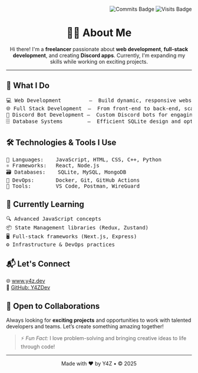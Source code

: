 
<p align="right">
  <img src="https://badges.pufler.dev/commits/monthly/y4zdev" alt="Commits Badge" />
  <img src="https://badges.pufler.dev/visits/y4zdev/profile" alt="Visits Badge" />
</p>
<h1 align="center">👨‍💻 About Me</h1>
<p align="center">
Hi there! I'm a <strong>freelancer</strong> passionate about <strong>web development</strong>, <strong>full-stack development</strong>, and creating <strong>Discord apps</strong>. Currently, I'm expanding my skills while working on exciting projects.
</p>
<hr />

<h2>💼 What I Do</h2>
<pre>
💻 Web Development         –  Build dynamic, responsive websites with seamless UX.
🌐 Full Stack Development  –  From front-end to back-end, scalable modern solutions.
🤖 Discord Bot Development –  Custom Discord bots for engaging communities.
🗄️ Database Systems        –  Efficient SQLite design and optimized interactions.
</pre>

<h2>🛠️ Technologies & Tools I Use</h2>
<pre>
📝 Languages:    JavaScript, HTML, CSS, C++, Python
⚛️ Frameworks:   React, Node.js
🗃️ Databases:    SQLite, MySQL, MongoDB
🐳 DevOps:       Docker, Git, GitHub Actions
🔧 Tools:        VS Code, Postman, WireGuard
</pre>

<h2>🌱 Currently Learning</h2>
<pre>
🔍 Advanced JavaScript concepts
📦 State Management libraries (Redux, Zustand)
🖥️ Full-stack frameworks (Next.js, Express)
⚙️ Infrastructure & DevOps practices
</pre>

<h2>📬 Let's Connect</h2>
<p>
🌐 <a href="https://www.y4z.dev" target="_blank" rel="noopener noreferrer">www.y4z.dev</a><br />
🐙 <a href="https://github.com/y4zdev" target="_blank" rel="noopener noreferrer">GitHub: Y4ZDev</a>
</p>

<h2>🤝 Open to Collaborations</h2>
<p>Always looking for <strong>exciting projects</strong> and opportunities to work with talented developers and teams. Let’s create something amazing together!</p>

<blockquote>
⚡ <em>Fun Fact:</em> I love problem-solving and bringing creative ideas to life through code!
</blockquote>

<hr />

<p align="center">Made with ❤️ by Y4Z • © 2025</p>
